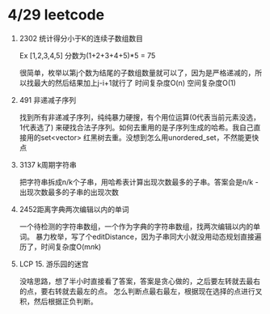 # 4/29 leetcode
1. 2302 统计得分小于K的连续子数组数目

    Ex [1,2,3,4,5] 分数为(1+2+3+4+5)*5 = 75

    很简单，枚举以第j个数为结尾的子数组数量就可以了，因为是严格递减的，所以找最大的然后结果加上j-i+1就行了
    时间复杂度O(n) 空间复杂度O(1)

2. 491 非递减子序列

    找到所有非递减子序列，纯纯暴力硬搜，有个用位运算(0代表当前元素没选，1代表选了) 来硬找合法子序列。如何去重用的是子序列生成的哈希。我自己直接用的set<vector<int>> 红黑树去重。没想到怎么用unordered_set，不然能更快点

3. 3137 k周期字符串

    把字符串拆成n/k个子串，用哈希表计算出现次数最多的子串。答案会是n/k - 出现次数最多的子串的出现次数

4. 2452距离字典两次编辑以内的单词

    一个待检测的字符串数组，一个作为字典的字符串数组，找两次编辑以内的单词。
    暴力枚举，写了个editDistance，因为子串同大小就没用动态规划直接遍历了，时间复杂度O(m*n*k)

5. LCP 15. 游乐园的迷宫

    没啥思路，想了半小时直接看了答案，答案是贪心做的，之后要左转就去最右的点，要右转就去最左的点。 怎么判断点最右最左，根据现在选择的点进行叉积，然后根据正负判断。